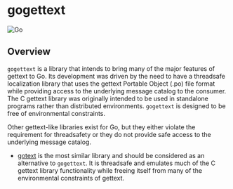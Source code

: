 # gogettext
![Go](https://github.com/taylor-s-dean/gogettext/workflows/Go/badge.svg?branch=master)

## Overview

`gogettext` is a library that intends to bring many of the major features of gettext to Go. Its development was driven by the need to have a threadsafe localization library that uses the gettext Portable Object (.po) file format while providing access to the underlying message catalog to the consumer. The C gettext library was originally intended to be used in standalone programs rather than distributed environments. `gogettext` is designed to be free of environmental constraints.

Other gettext-like libraries exist for Go, but they either violate the requirement for threadsafety or they do not provide safe access to the underlying message catalog. 

* [gotext](https://github.com/leonelquinteros/gotext) is the most similar library and should be considered as an alternative to `gogettext`. It is threadsafe and emulates much of the C gettext library functionality while freeing itself from many of the environmental constraints of gettext.
